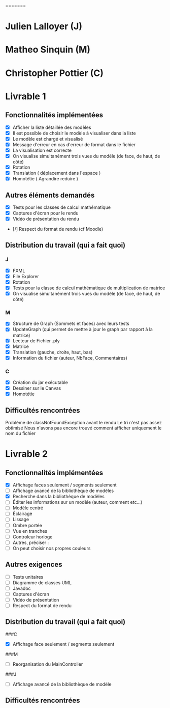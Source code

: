 =======
# Julien Lalloyer (J)
# Matheo Sinquin (M)
# Christopher Pottier (C)

# Livrable 1

## Fonctionnalités implémentées

- [X] Afficher la liste détaillée des modèles
- [X] Il est possible de choisir le modèle à visualiser dans la liste
- [X] Le modèle est chargé et visualisé
- [X] Message d'erreur en cas d'erreur de format dans le fichier
- [X] La visualisation est correcte
- [X] On visualise simultanément trois vues du modèle (de face, de haut, de côté)
- [X] Rotation
- [X] Translation ( déplacement dans l'espace )
- [X] Homotétie ( Agrandire reduire )

## Autres éléments demandés

- [X] Tests pour les classes de calcul mathématique
- [X] Captures d'écran pour le rendu
- [X] Vidéo de présentation du rendu
- [/] Respect du format de rendu (cf Moodle)

## Distribution du travail (qui a fait quoi)

### J

- [X] FXML
- [X] File Explorer
- [X] Rotation
- [X] Tests pour la classe de calcul mathématique de multiplication de matrice
- [X] On visualise simultanément trois vues du modèle (de face, de haut, de côté)

### M

- [X] Structure de Graph (Sommets et faces) avec leurs tests 
- [X] UpdateGraph (qui permet de mettre à jour le graph par rapport à la matrice)
- [X] Lecteur de Fichier .ply
- [X] Matrice
- [X] Translation (gauche, droite, haut, bas)
- [X] Information du fichier (auteur, NbFace, Commentaires)

### C
 
- [X] Création du jar exécutable 
- [X] Dessiner sur le Canvas
- [X] Homotétie

## Difficultés rencontrées
Problème de classNotFoundException avant le rendu
Le tri n'est pas assez obtimisé 
Nous n'avons pas encore trouvé comment afficher uniquement le nom du fichier 

# Livrable 2

## Fonctionnalités implémentées


- [X] Affichage faces seulement / segments seulement
- [ ] Affichage avancé de la bibliothèque de modèles
- [X] Recherche dans la bibliothèque de modèles
- [ ] Éditer les informations sur un modèle (auteur, comment etc...)
- [ ] Modèle centré
- [ ] Éclairage
- [ ] Lissage
- [ ] Ombre portée
- [ ] Vue en tranches
- [ ] Controleur horloge
- [ ] Autres, préciser :
- [ ] On peut choisir nos propres couleurs 

## Autres exigences

- [ ] Tests unitaires
- [ ] Diagramme de classes UML
- [ ] Javadoc
- [ ] Captures d'écran
- [ ] Vidéo de présentation
- [ ] Respect du format de rendu

## Distribution du travail (qui a fait quoi)

###C
- [X] Affichage face seulement / segments seulement 
 
###M
- [ ] Reorganisation du MainController 

###J
- [ ] Affichage avancé de la bibliothèque de modèle 

## Difficultés rencontrées



